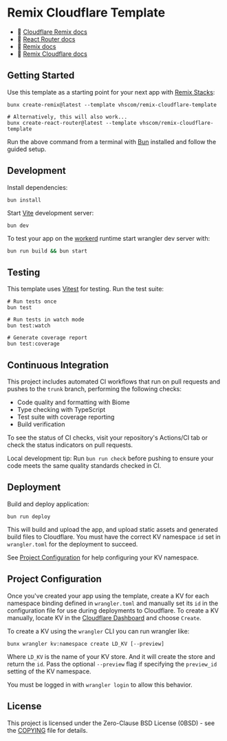 # Remix Cloudflare Template

- 📖 [Cloudflare Remix docs](https://developers.cloudflare.com/pages/framework-guides/deploy-a-remix-site/)
- 📖 [React Router docs](https://reactrouter.com/home)
- 📖 [Remix docs](https://remix.run/docs)
- 📖 [Remix Cloudflare docs](https://remix.run/guides/vite#cloudflare)

## Getting Started

Use this template as a starting point for your next app with [Remix Stacks](https://remix.run/stacks):

```shell
bunx create-remix@latest --template vhscom/remix-cloudflare-template

# Alternatively, this will also work...
bunx create-react-router@latest --template vhscom/remix-cloudflare-template
```

Run the above command from a terminal with [Bun](https://bun.sh/) installed and follow the guided setup.

## Development

Install dependencies:

```shell
bun install
```

Start [Vite](https://vite.dev/) development server:

```shell
bun dev
```

To test your app on the [workerd](https://github.com/cloudflare/workerd) runtime start wrangler dev
server with:

```sh
bun run build && bun start
```

## Testing

This template uses [Vitest](https://vitest.dev) for testing. Run the test suite:

```shell
# Run tests once
bun test

# Run tests in watch mode
bun test:watch

# Generate coverage report
bun test:coverage
```

## Continuous Integration

This project includes automated CI workflows that run on pull requests and pushes to the `trunk` branch, performing the following checks:

- Code quality and formatting with Biome
- Type checking with TypeScript
- Test suite with coverage reporting
- Build verification

To see the status of CI checks, visit your repository's Actions/CI tab or check the status indicators on pull requests.

Local development tip: Run `bun run check` before pushing to ensure your code meets the same quality standards checked in CI.

## Deployment

Build and deploy application:

```shell
bun run deploy
```

This will build and upload the app, and upload static assets and generated build files to Cloudflare. You must have the correct KV namespace `id` set in `wrangler.toml` for the deployment to succeed.

See [Project Configuration](#project-configuration) for help configuring your KV namespace.

## Project Configuration

Once you've created your app using the template, create a KV for each namespace binding defined in `wrangler.toml` and manually set its `id` in the configuration file for use during deployments to Cloudflare. To create a KV manually, locate KV in the [Cloudflare Dashboard](https://dash.cloudflare.com/) and choose `Create`.

To create a KV using the `wrangler` CLI you can run wrangler like:

```shell
bunx wrangler kv:namespace create LD_KV [--preview]
```

Where `LD_KV` is the name of your KV store. And it will create the store and return the `id`. Pass the optional `--preview` flag if specifying the `preview_id` setting of the KV namespace.

You must be logged in with `wrangler login` to allow this behavior.

## License

This project is licensed under the Zero-Clause BSD License (0BSD) - see the [COPYING](COPYING) file for details.
